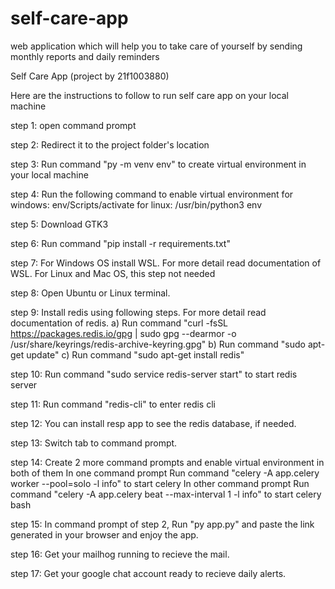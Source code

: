 # self-care-app
web application which will help you to take care of yourself by sending monthly reports and daily reminders

Self Care App (project by 21f1003880)

Here are the instructions to follow to run self care app on your local machine

step 1: open command prompt

step 2: Redirect it to the project folder's location  

step 3: Run command "py -m venv env" to create virtual environment in your local machine

step 4: Run the following command to enable virtual environment
			for windows: env/Scripts/activate
			for linux: /usr/bin/python3 env
   
step 5: Download GTK3

step 6: Run command "pip install -r requirements.txt" 

step 7: For Windows OS install WSL. For more detail read documentation of WSL. For Linux and Mac OS, this step not needed

step 8: Open Ubuntu or Linux terminal.

step 9: Install redis using following steps. For more detail read documentation of redis.
		a) Run command "curl -fsSL https://packages.redis.io/gpg | sudo gpg --dearmor -o /usr/share/keyrings/redis-archive-keyring.gpg"
		b) Run command "sudo apt-get update"
		c) Run command "sudo apt-get install redis"
  
step 10: Run command "sudo service redis-server start" to start redis server

step 11: Run command "redis-cli" to enter redis cli

step 12: You can install resp app to see the redis database, if needed.

step 13: Switch tab to command prompt.

step 14: Create 2 more command prompts and enable virtual environment in both of them
			In one command prompt Run command "celery -A app.celery worker --pool=solo -l info" to start celery
			In other command prompt Run command "celery  -A app.celery beat --max-interval 1 -l info" to start celery bash
   
step 15: In command prompt of step 2, Run "py app.py" and paste the link generated in your browser and enjoy the app.

step 16: Get your mailhog running to recieve the mail.

step 17: Get your google chat account ready to recieve daily alerts.

